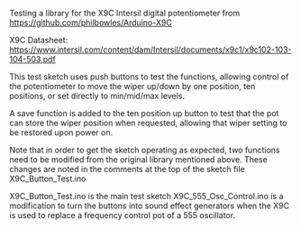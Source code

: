 Testing a library for the X9C Intersil digital potentiometer from https://github.com/philbowles/Arduino-X9C

X9C Datasheet:  https://www.intersil.com/content/dam/Intersil/documents/x9c1/x9c102-103-104-503.pdf

This test sketch uses push buttons to test the functions, allowing control of the potentiometer to 
move the wiper up/down by one position, ten positions, or set directly to min/mid/max levels.

A save function is added to the ten position up button to test that the pot can store the wiper position
when requested, allowing that wiper setting to be restored upon power on.

Note that in order to get the sketch operating as expected, two functions need to be modified from the original library mentioned above.  These changes are noted in the comments at the top of the sketch file X9C_Button_Test.ino

X9C_Button_Test.ino is the main test sketch
X9C_555_Osc_Control.ino is a modification to turn the buttons into sound effect generators when the X9C is used to replace a frequency control pot of a 555 oscillator.
